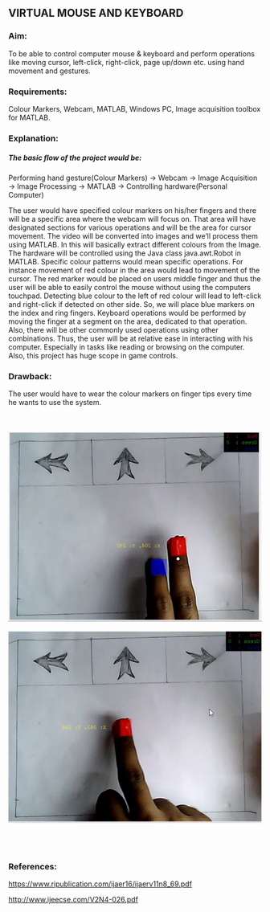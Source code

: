 <h2>VIRTUAL MOUSE AND KEYBOARD</h2>

<h3>Aim: </h3>

To be able to control computer mouse & keyboard and perform operations like moving cursor, left-click, right-click, page up/down etc. using hand movement and gestures.


<h3>Requirements: </h3>

Colour Markers, Webcam, MATLAB, Windows PC, Image acquisition toolbox for MATLAB.


<h3>Explanation:</h3>

<h5>The basic flow of the project would be:</h5>

Performing hand gesture(Colour Markers) -> Webcam -> Image Acquisition -> Image Processing -> MATLAB -> Controlling hardware(Personal Computer)


The user would have specified colour markers on his/her fingers and there will be a specific area where the webcam will focus on. That area will have designated sections for various operations and will be the area for cursor movement. The video will be converted into images and we’ll process them using MATLAB. In this will basically extract different colours from the Image. The hardware will be controlled using the Java class java.awt.Robot in MATLAB. Specific colour patterns would mean specific operations. For instance movement of red colour in the area would lead to movement of the cursor. The red marker would be placed on users middle finger and thus the user will be able to easily control the mouse without using the computers touchpad. Detecting blue colour to the left of red colour will lead to left-click and right-click if detected on other side. So, we will place blue markers on the index and ring fingers. Keyboard operations would be performed by moving the finger at a segment on the area, dedicated to that operation. Also, there will be other commonly used operations using other combinations. Thus, the user will be at relative ease in interacting with his computer. Especially in tasks like reading or browsing on the computer. Also, this project has huge scope in game controls.


<h3>Drawback:</h3>

The user would have to wear the colour markers on finger tips every time he wants to use the system.
<br><br><br><br>
![Alt text](https://github.com/garvitkataria/VIRTUAL-MOUSE-AND-KEYBOARD/blob/master/2%20.PNG?raw=true "Title")
<br><br>
![Alt text](https://github.com/garvitkataria/VIRTUAL-MOUSE-AND-KEYBOARD/blob/master/1%20.PNG?raw=true "Title")
<br><br><br><br>
<h3>References:</h3>

https://www.ripublication.com/ijaer16/ijaerv11n8_69.pdf 

http://www.ijeecse.com/V2N4-026.pdf

